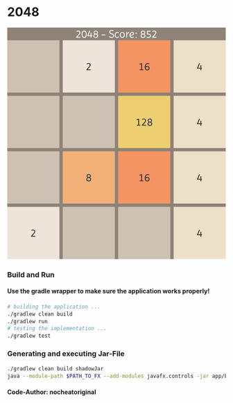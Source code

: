 # 2048

![2048](app/src/main/resources/sprites/minimize.png)

### Build and Run

#### Use the gradle wrapper to make sure the application works properly!

```sh
# building the application ...
./gradlew clean build
./gradlew run
# testing the implementation ...
./gradlew test
```

### Generating and executing Jar-File

```sh
./gradlew clean build shadowJar
java --module-path $PATH_TO_FX --add-modules javafx.controls -jar app/build/libs/twentyFortyEight.jar
```

#### Code-Author: nocheatoriginal